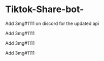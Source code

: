 # Tiktok-Share-bot-

Add 3mg#1111 on discord for the updated api

Add 3mg#1111 

Add 3mg#1111 

Add 3mg#1111 
